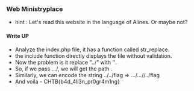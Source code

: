 ### Web Ministryplace

- hint : Let's read this website in the language of Alines. Or maybe not?

#### Write UP

- Analyze the index.php file, it has a function called str_replace.
- the include function directly displays the file without validation.
- Now the problem is it replace "../" with ''.
- So, if we pass .../, we will get the path .
- Similarly, we can encode the string ../../flag => .../...//../flag
- And voila - CHTB{b4d_4li3n_pr0gr4m1ng}
